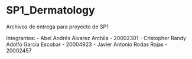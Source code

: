 # SP1_Dermatology
Archivos de entrega para proyecto de SP1 

Integrantes:
    - Abel Andrés Alvarez Archila - 20002301
    - Cristopher Randy Adolfo García Escobar - 20004923
    - Javier Antonio Rodas Rojas - 20002457
